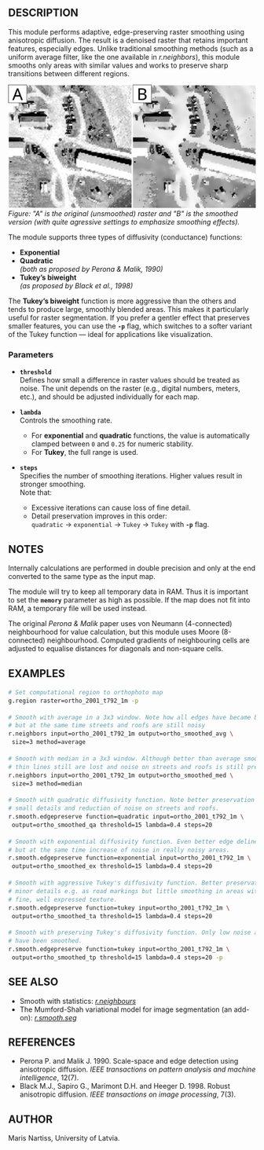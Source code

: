 ## DESCRIPTION

This module performs adaptive, edge-preserving raster smoothing
using anisotropic diffusion. The result is a denoised raster that
retains important features, especially edges. Unlike traditional
smoothing methods (such as a uniform average filter, like the one available
in *r.neighbors*), this module smooths only areas with similar values
and works to preserve sharp transitions between different regions.

![An example of smoothed image](r_smooth_edgepreserve.jpg)  
*Figure: "A" is the original (unsmoothed) raster and
"B" is the smoothed version (with quite agressive settings to emphasize
smoothing effects).*

The module supports three types of diffusivity (conductance) functions:

- **Exponential**
- **Quadratic**  
  *(both as proposed by Perona & Malik, 1990)*
- **Tukey’s biweight**  
  *(as proposed by Black et al., 1998)*

The **Tukey’s biweight** function is more aggressive than the others and
tends to produce large, smoothly blended areas. This makes it
particularly useful for raster segmentation. If you prefer a gentler
effect that preserves smaller features, you can use the **`-p`** flag,
which switches to a softer variant of the Tukey function — ideal for
applications like visualization.

### Parameters

- **`threshold`**  
  Defines how small a difference in raster values should be treated as
  noise. The unit depends on the raster (e.g., digital numbers, meters,
  etc.), and should be adjusted individually for each map.

- **`lambda`**  
  Controls the smoothing rate.
  - For **exponential** and **quadratic** functions, the value is
  automatically clamped between `0` and `0.25` for numeric stability.
  - For **Tukey**, the full range is used.

- **`steps`**  
  Specifies the number of smoothing iterations. Higher values result
  in stronger smoothing.  
  Note that:
  - Excessive iterations can cause loss of fine detail.
  - Detail preservation improves in this order:  
    `quadratic` → `exponential` → `Tukey` → `Tukey` with **`-p`** flag.

## NOTES

Internally calculations are performed in double precision and only at the end
converted to the same type as the input map.

The module will try to keep all temporary data in RAM. Thus it is important
to set the **`memory`** parameter as high as possible.  If the map does
not fit into RAM, a temporary file will be used instead.

The original *Perona & Malik* paper uses von Neumann (4-connected)
neighbourhood for value calculation, but this module uses Moore
(8-connected) neighbourhood. Computed gradients of neighbouring cells
are adjusted to equalise distances for diagonals and non-square cells.

## EXAMPLES

```sh
# Set computational region to orthophoto map
g.region raster=ortho_2001_t792_1m -p

# Smooth with average in a 3x3 window. Note how all edges have became blurry
# but at the same time streets and roofs are still noisy
r.neighbors input=ortho_2001_t792_1m output=ortho_smoothed_avg \
 size=3 method=average

# Smooth with median in a 3x3 window. Although better than average smoothing,
# thin lines still are lost and noise on streets and roofs is still present.
r.neighbors input=ortho_2001_t792_1m output=ortho_smoothed_med \
 size=3 method=median

# Smooth with quadratic diffusivity function. Note better preservation of
# small details and reduction of noise on streets and roofs.
r.smooth.edgepreserve function=quadratic input=ortho_2001_t792_1m \
 output=ortho_smoothed_qa threshold=15 lambda=0.4 steps=20

# Smooth with exponential diffusivity function. Even better edge delineation
# but at the same time increase of noise in really noisy areas.
r.smooth.edgepreserve function=exponential input=ortho_2001_t792_1m \
 output=ortho_smoothed_ex threshold=15 lambda=0.4 steps=20

# Smooth with aggressive Tukey's diffusivity function. Better preservation of
# minor details e.g. as road markings but little smoothing in areas with
# fine, well expressed texture.
r.smooth.edgepreserve function=tukey input=ortho_2001_t792_1m \
 output=ortho_smoothed_ta threshold=15 lambda=0.4 steps=20

# Smooth with preserving Tukey's diffusivity function. Only low noise areas
# have been smoothed.
r.smooth.edgepreserve function=tukey input=ortho_2001_t792_1m \
 output=ortho_smoothed_tp threshold=15 lambda=0.4 steps=20 -p
```

## SEE ALSO

- Smooth with statistics: *[r.neighbours](r.neighbours)*
- The Mumford-Shah variational model for image segmentation (an add-on):
*[r.smooth.seg](https://grass.osgeo.org/grass-devel/manuals/addons/r.smooth.seg.html)*

## REFERENCES

- Perona P. and Malik J. 1990. Scale-space and edge detection using anisotropic
diffusion. *IEEE transactions on pattern analysis and machine intelligence*,
12(7).
- Black M.J., Sapiro G., Marimont D.H. and Heeger D. 1998. Robust anisotropic
diffusion. *IEEE transactions on image processing*, 7(3).

## AUTHOR

Maris Nartiss, University of Latvia.
